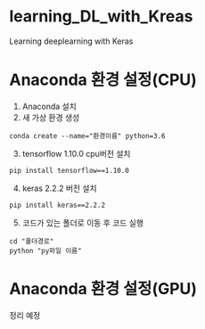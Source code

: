 # learning_DL_with_Kreas
 Learning deeplearning with Keras

# Anaconda 환경 설정(CPU)
 1. Anaconda 설치<br/>
 2. 새 가상 환경 생성<br/>
 ```
conda create --name="환경이름" python=3.6
 ```
 3. tensorflow 1.10.0 cpu버전 설치<br/>
 ```
 pip install tensorflow==1.10.0
 ```

 4. keras 2.2.2 버전 설치<br/>
 ```
 pip install keras==2.2.2
 ```

 5. 코드가 있는 폴더로 이동 후 코드 실행
 ```
cd "폴더경로"
python "py파일 이름"
 ```

 # Anaconda 환경 설정(GPU)
 정리 예정<br/>